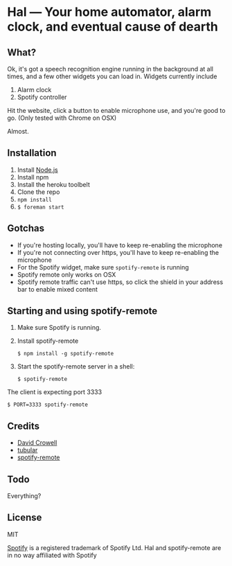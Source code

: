 # Hal — Your home automator, alarm clock, and eventual cause of dearth

## What?

Ok, it's got a speech recognition engine running in the background at all 
times, and a few other widgets you can load in. Widgets currently include

1. Alarm clock
2. Spotify controller

Hit the website, click a button to enable microphone use, and you're good to go.
(Only tested with Chrome on OSX)

Almost.

## Installation

1. Install [Node.js](http://nodejs.org/)
2. Install npm
3. Install the heroku toolbelt
4. Clone the repo
5. `npm install`
6. `$ foreman start`

## Gotchas

* If you're hosting locally, you'll have to keep re-enabling the microphone
* If you're not connecting over https, you'll have to keep re-enabling the microphone
* For the Spotify widget, make sure `spotify-remote` is running
* Spotify remote only works on OSX
* Spotify remote traffic can't use https, so click the shield in your address bar to enable mixed content

## Starting and using spotify-remote

1. Make sure Spotify is running.
2. Install spotify-remote

    ```
    $ npm install -g spotify-remote
    ```
3. Start the spotify-remote server in a shell:

    ```
    $ spotify-remote
    ```

The client is expecting port 3333

```
$ PORT=3333 spotify-remote
```

## Credits

* [David Crowell](http://github.com/david-crowell)
* [tubular](http://www.seanmccambridge.com/tubular/)
* [spotify-remote](https://www.npmjs.com/package/spotify-remote)

## Todo

Everything?

## License

MIT

[Spotify](http://www.spotify.com) is a registered trademark of Spotify Ltd.
Hal and spotify-remote are in no way affiliated with Spotify
